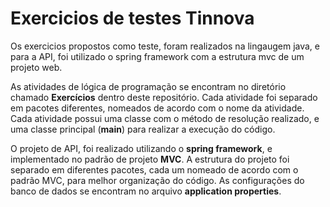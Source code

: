 # Exercicios de testes Tinnova

Os exercicios propostos como teste, foram realizados na lingaugem java, e para a API, foi utilizado o spring framework com a estrutura mvc de um projeto web.

As atividades de lógica de programação se encontram no diretório chamado **Exercícios** dentro deste repositório. Cada atividade foi separado em pacotes diferentes, nomeados de acordo com o nome da atividade. Cada atividade possui uma classe com o método de resolução realizado, e uma classe principal (**main**) para realizar a execução do código.

O projeto de API, foi realizado utilizando o **spring framework**, e implementado no padrão de projeto **MVC**. A estrutura do projeto foi separado em diferentes pacotes, cada um nomeado de acordo com o padrão MVC, para melhor organização do código. As configurações do banco de dados se encontram no arquivo **application properties**.

